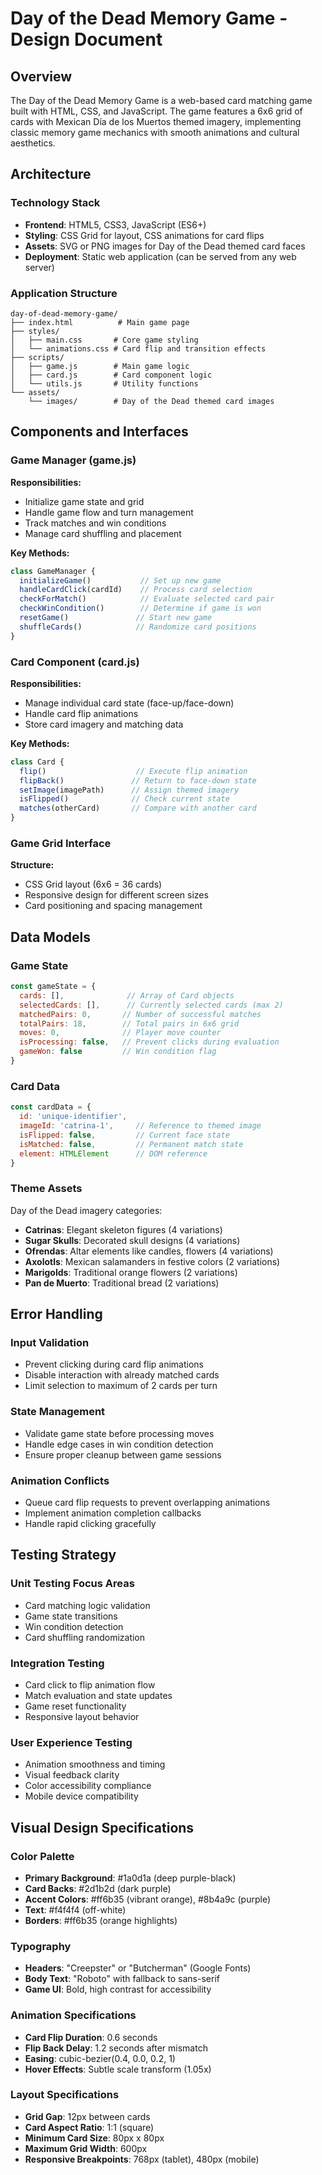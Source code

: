 # Day of the Dead Memory Game - Design Document

## Overview

The Day of the Dead Memory Game is a web-based card matching game built with HTML, CSS, and JavaScript. The game features a 6x6 grid of cards with Mexican Día de los Muertos themed imagery, implementing classic memory game mechanics with smooth animations and cultural aesthetics.

## Architecture

### Technology Stack
- **Frontend**: HTML5, CSS3, JavaScript (ES6+)
- **Styling**: CSS Grid for layout, CSS animations for card flips
- **Assets**: SVG or PNG images for Day of the Dead themed card faces
- **Deployment**: Static web application (can be served from any web server)

### Application Structure
```
day-of-dead-memory-game/
├── index.html          # Main game page
├── styles/
│   ├── main.css       # Core game styling
│   └── animations.css # Card flip and transition effects
├── scripts/
│   ├── game.js        # Main game logic
│   ├── card.js        # Card component logic
│   └── utils.js       # Utility functions
└── assets/
    └── images/        # Day of the Dead themed card images
```

## Components and Interfaces

### Game Manager (game.js)
**Responsibilities:**
- Initialize game state and grid
- Handle game flow and turn management
- Track matches and win conditions
- Manage card shuffling and placement

**Key Methods:**
```javascript
class GameManager {
  initializeGame()           // Set up new game
  handleCardClick(cardId)    // Process card selection
  checkForMatch()            // Evaluate selected card pair
  checkWinCondition()        // Determine if game is won
  resetGame()               // Start new game
  shuffleCards()            // Randomize card positions
}
```

### Card Component (card.js)
**Responsibilities:**
- Manage individual card state (face-up/face-down)
- Handle card flip animations
- Store card imagery and matching data

**Key Methods:**
```javascript
class Card {
  flip()                    // Execute flip animation
  flipBack()               // Return to face-down state
  setImage(imagePath)      // Assign themed imagery
  isFlipped()              // Check current state
  matches(otherCard)       // Compare with another card
}
```

### Game Grid Interface
**Structure:**
- CSS Grid layout (6x6 = 36 cards)
- Responsive design for different screen sizes
- Card positioning and spacing management

## Data Models

### Game State
```javascript
const gameState = {
  cards: [],              // Array of Card objects
  selectedCards: [],      // Currently selected cards (max 2)
  matchedPairs: 0,       // Number of successful matches
  totalPairs: 18,        // Total pairs in 6x6 grid
  moves: 0,              // Player move counter
  isProcessing: false,   // Prevent clicks during evaluation
  gameWon: false         // Win condition flag
}
```

### Card Data
```javascript
const cardData = {
  id: 'unique-identifier',
  imageId: 'catrina-1',     // Reference to themed image
  isFlipped: false,         // Current face state
  isMatched: false,         // Permanent match state
  element: HTMLElement      // DOM reference
}
```

### Theme Assets
Day of the Dead imagery categories:
- **Catrinas**: Elegant skeleton figures (4 variations)
- **Sugar Skulls**: Decorated skull designs (4 variations)
- **Ofrendas**: Altar elements like candles, flowers (4 variations)
- **Axolotls**: Mexican salamanders in festive colors (2 variations)
- **Marigolds**: Traditional orange flowers (2 variations)
- **Pan de Muerto**: Traditional bread (2 variations)

## Error Handling

### Input Validation
- Prevent clicking during card flip animations
- Disable interaction with already matched cards
- Limit selection to maximum of 2 cards per turn

### State Management
- Validate game state before processing moves
- Handle edge cases in win condition detection
- Ensure proper cleanup between game sessions

### Animation Conflicts
- Queue card flip requests to prevent overlapping animations
- Implement animation completion callbacks
- Handle rapid clicking gracefully

## Testing Strategy

### Unit Testing Focus Areas
- Card matching logic validation
- Game state transitions
- Win condition detection
- Card shuffling randomization

### Integration Testing
- Card click to flip animation flow
- Match evaluation and state updates
- Game reset functionality
- Responsive layout behavior

### User Experience Testing
- Animation smoothness and timing
- Visual feedback clarity
- Color accessibility compliance
- Mobile device compatibility

## Visual Design Specifications

### Color Palette
- **Primary Background**: #1a0d1a (deep purple-black)
- **Card Backs**: #2d1b2d (dark purple)
- **Accent Colors**: #ff6b35 (vibrant orange), #8b4a9c (purple)
- **Text**: #f4f4f4 (off-white)
- **Borders**: #ff6b35 (orange highlights)

### Typography
- **Headers**: "Creepster" or "Butcherman" (Google Fonts)
- **Body Text**: "Roboto" with fallback to sans-serif
- **Game UI**: Bold, high contrast for accessibility

### Animation Specifications
- **Card Flip Duration**: 0.6 seconds
- **Flip Back Delay**: 1.2 seconds after mismatch
- **Easing**: cubic-bezier(0.4, 0.0, 0.2, 1)
- **Hover Effects**: Subtle scale transform (1.05x)

### Layout Specifications
- **Grid Gap**: 12px between cards
- **Card Aspect Ratio**: 1:1 (square)
- **Minimum Card Size**: 80px x 80px
- **Maximum Grid Width**: 600px
- **Responsive Breakpoints**: 768px (tablet), 480px (mobile)